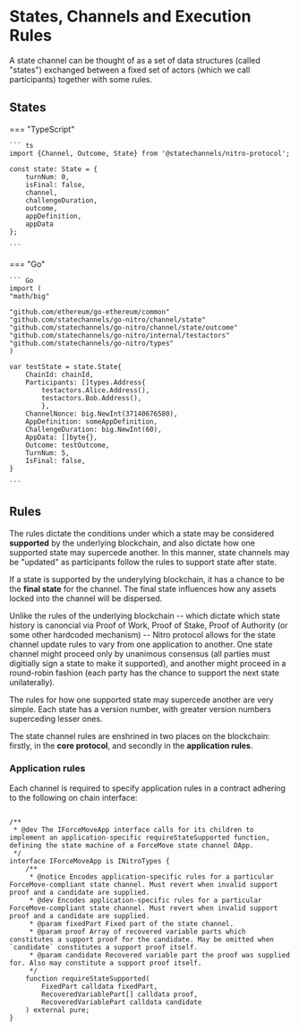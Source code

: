 # States, Channels and Execution Rules

A state channel can be thought of as a set of data structures (called "states") exchanged between a fixed set of actors (which we call participants) together with some rules.

## States

=== "TypeScript"

    ``` ts
    import {Channel, Outcome, State} from '@statechannels/nitro-protocol';

    const state: State = {
        turnNum: 0,
        isFinal: false,
        channel,
        challengeDuration,
        outcome,
        appDefinition,
        appData
    };

    ```

=== "Go"

    ``` Go
    import (
    "math/big"

    "github.com/ethereum/go-ethereum/common"
    "github.com/statechannels/go-nitro/channel/state"
    "github.com/statechannels/go-nitro/channel/state/outcome"
    "github.com/statechannels/go-nitro/internal/testactors"
    "github.com/statechannels/go-nitro/types"
    )

    var testState = state.State{
        ChainId: chainId,
        Participants: []types.Address{
            testactors.Alice.Address(),
            testactors.Bob.Address(),
            },
        ChannelNonce: big.NewInt(37140676580),
        AppDefinition: someAppDefinition,
        ChallengeDuration: big.NewInt(60),
        AppData: []byte{},
        Outcome: testOutcome,
        TurnNum: 5,
        IsFinal: false,
    }

    ```

## Rules

The rules dictate the conditions under which a state may be considered **supported** by the underlying blockchain, and also dictate how one supported state may supercede another. In this manner, state channels may be "updated" as participants follow the rules to support state after state.

If a state is supported by the underylying blockchain, it has a chance to be the **final state** for the channel. The final state influences how any assets locked into the channel will be dispersed.

Unlike the rules of the underlying blockchain -- which dictate which state history is canoncial via Proof of Work, Proof of Stake, Proof of Authority (or some other hardcoded mechanism) -- Nitro protocol allows for the state channel update rules to vary from one application to another. One state channel might proceed only by unanimous consensus (all parties must digitially sign a state to make it supported), and another might proceed in a round-robin fashion (each party has the chance to support the next state unilaterally).

The rules for how one supported state may supercede another are very simple. Each state has a version number, with greater version numbers superceding lesser ones.

The state channel rules are enshrined in two places on the blockchain: firstly, in the **core protocol**, and secondly in the **application rules**.

### Application rules

Each channel is required to specify application rules in a contract adhering to the following on chain interface:

```solidity

/**
 * @dev The IForceMoveApp interface calls for its children to implement an application-specific requireStateSupported function, defining the state machine of a ForceMove state channel DApp.
 */
interface IForceMoveApp is INitroTypes {
    /**
     * @notice Encodes application-specific rules for a particular ForceMove-compliant state channel. Must revert when invalid support proof and a candidate are supplied.
     * @dev Encodes application-specific rules for a particular ForceMove-compliant state channel. Must revert when invalid support proof and a candidate are supplied.
     * @param fixedPart Fixed part of the state channel.
     * @param proof Array of recovered variable parts which constitutes a support proof for the candidate. May be omitted when `candidate` constitutes a support proof itself.
     * @param candidate Recovered variable part the proof was supplied for. Also may constitute a support proof itself.
     */
    function requireStateSupported(
        FixedPart calldata fixedPart,
        RecoveredVariablePart[] calldata proof,
        RecoveredVariablePart calldata candidate
    ) external pure;
}

```
